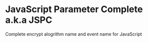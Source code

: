 JavaScript Parameter Complete a.k.a JSPC
=========================================

Complete encrypt alogrithm name and event name for JavaScript

